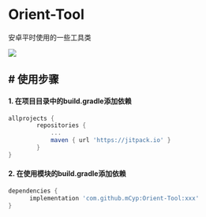 # Orient-Tool
安卓平时使用的一些工具类

[![](https://jitpack.io/v/mCyp/Orient-Tool.svg)](https://jitpack.io/#mCyp/Orient-Tool)

## # 使用步骤

#### 1. 在项目目录中的build.gradle添加依赖

```groovy
allprojects {
		repositories {
			...
			maven { url 'https://jitpack.io' }
		}
}
```

#### 2. 在使用模块的build.gradle添加依赖

```groovy
dependencies {
	  implementation 'com.github.mCyp:Orient-Tool:xxx'
}
```

